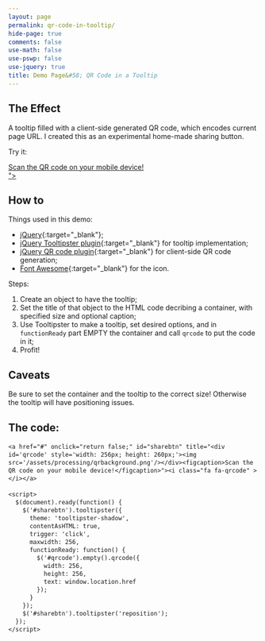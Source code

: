 ```yaml
---
layout: page
permalink: qr-code-in-tooltip/
hide-page: true
comments: false
use-math: false
use-pswp: false
use-jquery: true
title: Demo Page&#58; QR Code in a Tooltip
---
```

<!-- Activated scripts & CSS-->
<script type="text/javascript" src="/public/js/jquery.qrcode.min.js"></script>
<script type="text/javascript" src="/public/js/jquery.tooltipster.min.js"></script>
<link rel="stylesheet" href="{{ site.baseurl }}/public/css/font-awesome.css"/>
<link rel="stylesheet" href="{{ site.baseurl }}/public/css/tooltipster/tooltipster.css"/>
<link rel="stylesheet" href="{{ site.baseurl }}/public/css/tooltipster/tooltipster-shadow.css"/>

## The Effect

A tooltip filled with a client-side generated QR code, which encodes current page URL. I created this as an experimental home-made sharing button.

Try it: <a href="#" onclick="return false;" id="sharebtn" title="<div id='qrcode' style='width: 256px; height: 260px;'><img src='/assets/processing/qrbackground.png'/></div><figcaption>Scan the QR code on your mobile device!</figcaption>"><i class="fa fa-qrcode" ></i></a>

<script>
  $(document).ready(function() {
    $('#sharebtn').tooltipster({
      theme: 'tooltipster-shadow',
      contentAsHTML: true,
      trigger: 'click',
      maxwidth: 256,
      functionReady: function() {
        $('#qrcode').empty().qrcode({
          width: 256,
          height: 256,
          text: window.location.href
        });
      }
    });
    $('#sharebtn').tooltipster('reposition');
  });
</script>

## How to

Things used in this demo:

* [jQuery](https://jquery.com/){:target="_blank"};
* [jQuery Tooltipster plugin](http://iamceege.github.io/tooltipster/){:target="_blank"}
 for tooltip implementation;
* [jQuery QR code plugin](http://jeromeetienne.github.io/jquery-qrcode/){:target="_blank"} for client-side QR code generation;
* [Font Awesome](http://fontawesome.io/){:target="_blank"} for the icon.

Steps:

1. Create an object to have the tooltip;
2. Set the title of that object to the HTML code decribing a container, with specified size and optional caption;
3. Use Tooltipster to make a tooltip, set desired options, and in `functionReady` part EMPTY the container and call `qrcode` to put the code in it;
4. Profit!

## Caveats

Be sure to set the container and the tooltip to the correct size! Otherwise the tooltip will have positioning issues.

## The code:

	<a href="#" onclick="return false;" id="sharebtn" title="<div id='qrcode' style='width: 256px; height: 260px;'><img src='/assets/processing/qrbackground.png'/></div><figcaption>Scan the QR code on your mobile device!</figcaption>"><i class="fa fa-qrcode" ></i></a>

	<script>
	  $(document).ready(function() {
	    $('#sharebtn').tooltipster({
	      theme: 'tooltipster-shadow',
	      contentAsHTML: true,
	      trigger: 'click',
	      maxwidth: 256,
	      functionReady: function() {
	        $('#qrcode').empty().qrcode({
	          width: 256,
	          height: 256,
	          text: window.location.href
	        });
	      }
	    });
	    $('#sharebtn').tooltipster('reposition');
	  });
	</script>

